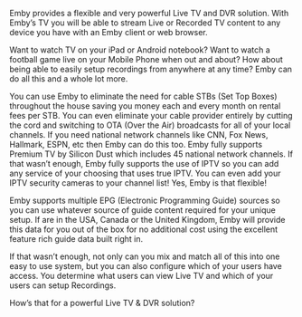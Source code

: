 Emby provides a flexible and very powerful Live TV and DVR solution.  With Emby’s TV you will be able to stream Live or Recorded TV content to any device you have with an Emby client or web browser.

Want to watch TV on your iPad or Android notebook?  Want to watch a football game live on your Mobile Phone when out and about?  How about being able to easily setup recordings from anywhere at any time?  Emby can do all this and a whole lot more.  

You can use Emby to eliminate the need for cable STBs (Set Top Boxes) throughout the house saving you money each and every month on rental fees per STB.  You can even eliminate your cable provider entirely by cutting the cord and switching to OTA (Over the Air) broadcasts for all of your local channels.  If you need national network channels like CNN, Fox News, Hallmark, ESPN, etc then Emby can do this too.  Emby fully supports Premium TV by Silicon Dust which includes 45 national network channels.  If that wasn’t enough, Emby fully supports the use of IPTV so you can add any service of your choosing that uses true IPTV. You can even add your IPTV security cameras to your channel list!  Yes, Emby is that flexible!

Emby supports multiple EPG (Electronic Programming Guide) sources so you can use whatever source of guide content required for your unique setup. If are in the USA, Canada or the United Kingdom, Emby will provide this data for you out of the box for no additional cost using the excellent feature rich guide data built right in.

If that wasn’t enough, not only can you mix and match all of this into one easy to use system, but you can also configure which of your users have access.  You determine what users can view Live TV and which of your users can setup Recordings. 

How’s that for a powerful Live TV & DVR solution?